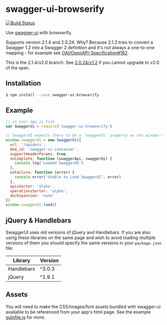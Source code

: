 # swagger-ui-browserify

[![Build Status](https://travis-ci.org/achingbrain/swagger-ui-browserify.svg?branch=master)](https://travis-ci.org/achingbrain/swagger-ui-browserify)

Use [swagger-ui](https://github.com/swagger-api/swagger-ui) with browserify.

Supports version 2.1.4 and 2.0.24. Why?  Because 2.1.3 tries to convert a Swagger 1.2 into a Swagger 2 definition and it's not always a one-to-one mapping - for example see [OAI/OpenAPI-Specification#182](https://github.com/OAI/OpenAPI-Specification/issues/182).

This is the 2.1.4/v2.0 branch.  See [2.0.24/v1.2](https://github.com/achingbrain/swagger-ui-browserify/tree/swagger-1.2) if you cannot upgrade to v2.0 of the spec.

## Installation

```sh
$ npm install --save swagger-ui-browserify
```

## Example

```javascript
// in your app.js file
var SwaggerUi = require('swagger-ui-browserify')

// SwaggerUI expects there to be a `swaggerUi` property on the window object :(
window.swaggerUi = new SwaggerUi({
  url: '/apidocs',
  dom_id: 'swagger-ui-container',
  supportHeaderParams: true,
  onComplete: function (swaggerApi, swaggerUi) {
    console.log('Loaded SwaggerUI')
  },
  onFailure: function (error) {
    console.error('Unable to Load SwaggerUI', error)
  },
  apisSorter: 'alpha',
  operationsSorter: 'alpha',
  docExpansion: 'none'
})
window.swaggerUi.load()
```

## jQuery & Handlebars

SwaggerUI uses old versions of jQuery and Handlebars.  If you are also using these libraries on the same page and wish to avoid loading multiple versions of them you should specify the same versions in your `package.json` file:

| Library    | Version |
| ---------- | ------- |
| Handlebars | ^3.0.3  |
| jQuery     | ^1.9.1  |

## Assets

You will need to make the CSS/images/font assets bundled with swagger-ui available to be referenced from your app's html page.  See the example  [gulpfile.js](https://github.com/achingbrain/swagger-ui-browserify-example-v2.0/blob/master/gulpfile.js) for more.
